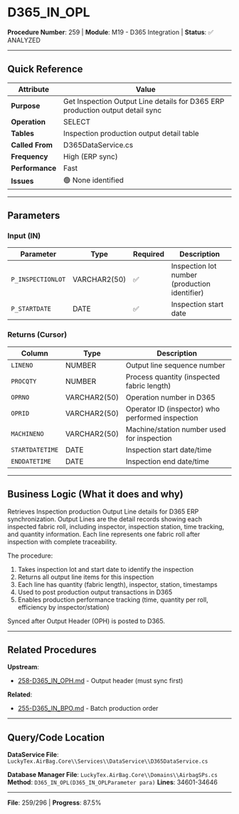 # D365_IN_OPL

**Procedure Number**: 259 | **Module**: M19 - D365 Integration | **Status**: ✅ ANALYZED

---

## Quick Reference

| Attribute | Value |
|-----------|-------|
| **Purpose** | Get Inspection Output Line details for D365 ERP production output detail sync |
| **Operation** | SELECT |
| **Tables** | Inspection production output detail table |
| **Called From** | D365DataService.cs |
| **Frequency** | High (ERP sync) |
| **Performance** | Fast |
| **Issues** | 🟢 None identified |

---

## Parameters

### Input (IN)

| Parameter | Type | Required | Description |
|-----------|------|----------|-------------|
| `P_INSPECTIONLOT` | VARCHAR2(50) | ✅ | Inspection lot number (production identifier) |
| `P_STARTDATE` | DATE | ✅ | Inspection start date |

### Returns (Cursor)

| Column | Type | Description |
|--------|------|-------------|
| `LINENO` | NUMBER | Output line sequence number |
| `PROCQTY` | NUMBER | Process quantity (inspected fabric length) |
| `OPRNO` | VARCHAR2(50) | Operation number in D365 |
| `OPRID` | VARCHAR2(50) | Operator ID (inspector) who performed inspection |
| `MACHINENO` | VARCHAR2(50) | Machine/station number used for inspection |
| `STARTDATETIME` | DATE | Inspection start date/time |
| `ENDDATETIME` | DATE | Inspection end date/time |

---

## Business Logic (What it does and why)

Retrieves Inspection production Output Line details for D365 ERP synchronization. Output Lines are the detail records showing each inspected fabric roll, including inspector, inspection station, time tracking, and quantity information. Each line represents one fabric roll after inspection with complete traceability.

The procedure:
1. Takes inspection lot and start date to identify the inspection
2. Returns all output line items for this inspection
3. Each line has quantity (fabric length), inspector, station, timestamps
4. Used to post production output transactions in D365
5. Enables production performance tracking (time, quantity per roll, efficiency by inspector/station)

Synced after Output Header (OPH) is posted to D365.

---

## Related Procedures

**Upstream**:
- [258-D365_IN_OPH.md](./258-D365_IN_OPH.md) - Output header (must sync first)

**Related**:
- [255-D365_IN_BPO.md](./255-D365_IN_BPO.md) - Batch production order

---

## Query/Code Location

**DataService File**: `LuckyTex.AirBag.Core\\Services\\DataService\\D365DataService.cs`

**Database Manager File**: `LuckyTex.AirBag.Core\\Domains\\AirbagSPs.cs`
**Method**: `D365_IN_OPL(D365_IN_OPLParameter para)`
**Lines**: 34601-34646

---

**File**: 259/296 | **Progress**: 87.5%
